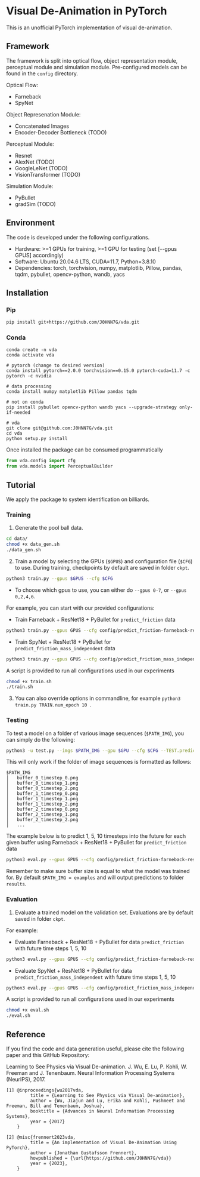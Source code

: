 # Visual De-Animation in PyTorch

This is an unofficial PyTorch implementation of visual de-animation.

## Framework
The framework is split into optical flow, object representation module, perceptual module and simulation module. Pre-configured models can be found in the ```config``` directory.

Optical Flow:
- Farneback
- SpyNet

Object Represenation Module:
- Concatenated Images
- Encoder-Decoder Bottleneck (TODO)

Perceptual Module:
- Resnet
- AlexNet (TODO)
- GoogleLeNet (TODO)
- VisionTransformer (TODO)

Simulation Module:
- PyBullet
- gradSim (TODO)

## Environment 
The code is developed under the following configurations.

- Hardware: >=1 GPUs for training, >=1 GPU for testing (set [--gpus GPUS] accordingly)
- Software: Ubuntu 20.04.6 LTS, CUDA=11.7, Python=3.8.10
- Dependencies: torch, torchvision, numpy, matplotlib, Pillow, pandas, tqdm, pybullet, opencv-python, wandb, yacs


## Installation
### Pip
```bash
pip install git+https://github.com/J0HNN7G/vda.git
```

### Conda


```
conda create -n vda
conda activate vda

# pytorch (change to desired version)
conda install pytorch==2.0.0 torchvision==0.15.0 pytorch-cuda=11.7 -c pytorch -c nvidia

# data processing
conda install numpy matplotlib Pillow pandas tqdm

# not on conda
pip install pybullet opencv-python wandb yacs --upgrade-strategy only-if-needed

# vda
git clone git@github.com:J0HNN7G/vda.git
cd vda
python setup.py install
```

Once installed the package can be consumed programmatically
```python
from vda.config import cfg
from vda.models import PerceptualBuilder
```

## Tutorial
We apply the package to system identification on billiards.
### Training
1. Generate the pool ball data. 
```bash
cd data/
chmod +x data_gen.sh
./data_gen.sh
```
2. Train a model by selecting the GPUs (```$GPUS```) and configuration file (```$CFG```) to use. During training, checkpoints by default are saved in folder ```ckpt```.
```bash
python3 train.py --gpus $GPUS --cfg $CFG 
```
- To choose which gpus to use, you can either do ```--gpus 0-7```, or ```--gpus 0,2,4,6```.

For example, you can start with our provided configurations: 

* Train Farneback + ResNet18 + PyBullet for ```predict_friction``` data
```bash
python3 train.py --gpus GPUS --cfg config/predict_friction-farneback-resnet18-pybullet.yaml
```

* Train SpyNet + ResNet18 + PyBullet for ```predict_friction_mass_independent``` data
```bash
python3 train.py --gpus GPUS --cfg config/predict_friction_mass_independent-spynet-resnet18-pybullet.yaml
```

A script is provided to run all configurations used in our experiments
```bash
chmod +x train.sh
./train.sh
```

3. You can also override options in commandline, for example  ```python3 train.py TRAIN.num_epoch 10 ```.

### Testing

To test a model on a folder of various image sequences (```$PATH_IMG```), you can simply do the following:
```bash
python3 -u test.py --imgs $PATH_IMG --gpu $GPU --cfg $CFG --TEST.prediction_timesteps $PREDICTION_TIMESTEPS
```
This will only work if the folder of image sequences is formatted as follows:
```
$PATH_IMG
│   buffer_0_timestep_0.png
│   buffer_0_timestep_1.png
│   buffer_0_timestep_2.png
│   buffer_1_timestep_0.png
│   buffer_1_timestep_1.png
│   buffer_1_timestep_2.png
│   buffer_2_timestep_0.png
│   buffer_2_timestep_1.png
│   buffer_2_timestep_2.png
│   ...
```

The example below is to predict 1, 5, 10 timesteps into the future for each given buffer using Farneback + ResNet18 + PyBullet for ```predict_friction``` data
```bash
python3 eval.py --gpus GPUS --cfg config/predict_friction-farneback-resnet18-pybullet.yaml --TEST.prediction_timesteps [1,5,10]
```

Remember to make sure buffer size is equal to what the model was trained for. By default ```$PATH_IMG = examples```
and will output predictions to folder ```results```.

### Evaluation
1. Evaluate a trained model on the validation set. Evaluations are by default saved in folder ```ckpt```.

For example:

* Evaluate Farneback + ResNet18 + PyBullet for data ```predict_friction``` with future time steps 1, 5, 10
```bash
python3 eval.py --gpus GPUS --cfg config/predict_friction-farneback-resnet18-pybullet.yaml --VAL.prediction_timesteps [1,5,10]
```

* Evaluate SpyNet + ResNet18 + PyBullet for data ```predict_friction_mass_independent``` with future time steps 1, 5, 10
```bash
python3 eval.py --gpus GPUS --cfg config/predict_friction_mass_independent-spynet-resnet18-pybullet.yaml --VAL.prediction_timesteps [1,5,10]
```

A script is provided to run all configurations used in our experiments
```bash
chmod +x eval.sh
./eval.sh
```

## Reference

If you find the code and data generation useful, please cite the following paper and this GitHub Repository:

Learning to See Physics via Visual De-animation. J. Wu, E. Lu, P. Kohli, W. Freeman and J. Tenenbaum. Neural Information Processing Systems
(NeurIPS), 2017.

    [1] @inproceedings{wu2017vda,
             title = {Learning to See Physics via Visual De-animation},
             author = {Wu, Jiajun and Lu, Erika and Kohli, Pushmeet and Freeman, Bill and Tenenbaum, Joshua},
             booktitle = {Advances in Neural Information Processing Systems},
             year = {2017}
        }

    [2] @misc{frennert2023vda,
             title = {An implementation of Visual De-Animation Using PyTorch},
             author = {Jonathan Gustafsson Frennert},
             howpublished = {\url{https://github.com/J0HNN7G/vda}}
             year = {2023},
        }